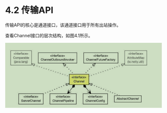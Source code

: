 # 4.2 传输API

传输API的核心是通道接口，该通道接口用于所有出站操作。

查看Channel接口的层次结构，如图4.1所示。

![Figure 4.1 Channel interface hierarchy](../.gitbook/assets/image%20%2815%29.png)



